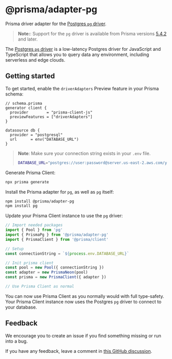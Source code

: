 # @prisma/adapter-pg

Prisma driver adapter for the [Postgres `pg` driver](https://github.com/brianc/node-postgres).

> **Note:**: Support for the `pg` driver is available from Prisma versions [5.4.2](https://github.com/prisma/prisma/releases/tag/5.4.2) and later.

The [Postgres `pg` driver](https://github.com/brianc/node-postgres) is a low-latency Postgres driver for JavaScript and TypeScript that allows you to query data any environment, including serverless and edge clouds.

## Getting started

To get started, enable the `driverAdapters` Preview feature in your Prisma schema:

```prisma
// schema.prisma
generator client {
  provider        = "prisma-client-js"
  previewFeatures = ["driverAdapters"]
}

datasource db {
  provider = "postgresql"
  url      = env("DATABASE_URL")
}
```

> **Note**: Make sure your connection string exists in your `.env` file.
>
> ```bash
> DATABASE_URL="postgres://user:password@server.us-east-2.aws.com/yourdb"
> ```

Generate Prisma Client:

```sh
npx prisma generate
```

Install the Prisma adapter for `pg`, as well as `pg` itself:

```sh
npm install @prisma/adapter-pg
npm install pg
```

Update your Prisma Client instance to use the `pg` driver:

```ts
// Import needed packages
import { Pool } from 'pg'
import { PrismaPg } from '@prisma/adapter-pg'
import { PrismaClient } from '@prisma/client'

// Setup
const connectionString = `${process.env.DATABASE_URL}`

// Init prisma client
const pool = new Pool({ connectionString })
const adapter = new PrismaNeon(pool)
const prisma = new PrismaClient({ adapter })

// Use Prisma Client as normal
```

You can now use Prisma Client as you normally would with full type-safety. Your Prisma Client instance now uses the Postgres `pg` driver to connect to your database.

## Feedback

We encourage you to create an issue if you find something missing or run into a bug.

If you have any feedback, leave a comment in [this GitHub discussion](https://github.com/prisma/prisma/discussions/21346).
